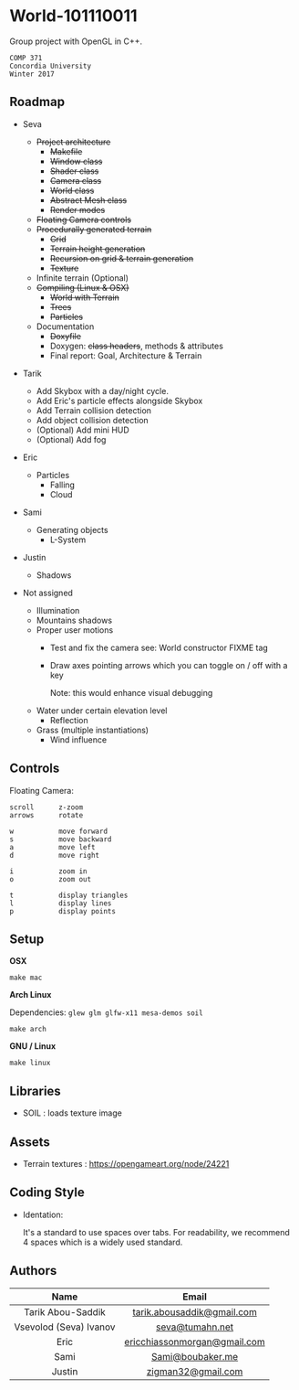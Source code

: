 # World-101110011

Group project with OpenGL in C++.

    COMP 371
    Concordia University
    Winter 2017

## Roadmap

- Seva
    - ~~Project architecture~~
        - ~~Makefile~~
        - ~~Window class~~
        - ~~Shader class~~
        - ~~Camera class~~
        - ~~World class~~
        - ~~Abstract Mesh class~~
        - ~~Render modes~~
    - ~~Floating Camera controls~~
    - ~~Procedurally generated terrain~~
        - ~~Grid~~
        - ~~Terrain height generation~~
        - ~~Recursion on grid & terrain generation~~
        - ~~Texture~~
    - Infinite terrain (Optional)
    - ~~Compiling (Linux & OSX)~~
        - ~~World with Terrain~~
        - ~~Trees~~
        - ~~Particles~~
    - Documentation
        - ~~Doxyfile~~
        - Doxygen: ~~class headers~~, methods & attributes
        - Final report: Goal, Architecture & Terrain
    
- Tarik
    - Add Skybox with a day/night cycle.
    - Add Eric's particle effects alongside Skybox
    - Add Terrain collision detection
    - Add object collision detection
    - (Optional) Add mini HUD
    - (Optional) Add fog 

- Eric
    - Particles
        - Falling
        - Cloud

- Sami
    - Generating objects
        - L-System

- Justin
    - Shadows

- Not assigned
    - Illumination
    - Mountains shadows
    - Proper user motions
        - Test and fix the camera see: World constructor FIXME tag
        - Draw axes pointing arrows which you can toggle on / off with a key
            
            Note: this would enhance visual debugging
    - Water under certain elevation level
        - Reflection
    - Grass (multiple instantiations)
        - Wind influence

## Controls

Floating Camera:

    scroll      z-zoom
    arrows      rotate
    
    w           move forward
    s           move backward
    a           move left
    d           move right
    
    i           zoom in
    o           zoom out
    
    t           display triangles
    l           display lines
    p           display points

## Setup

**OSX**

    make mac

**Arch Linux**

Dependencies: ```glew glm glfw-x11 mesa-demos soil```

    make arch

**GNU / Linux**

    make linux

## Libraries

- SOIL : loads texture image

## Assets

- Terrain textures : https://opengameart.org/node/24221

## Coding Style

- Identation:

    It's a standard to use spaces over tabs. For readability, we recommend 4 spaces which is a widely used standard.

## Authors

| Name                   |  Email                       |
|:----------------------:|:----------------------------:|
| Tarik Abou-Saddik      | tarik.abousaddik@gmail.com   |
| Vsevolod (Seva) Ivanov | seva@tumahn.net              |
| Eric                   | ericchiassonmorgan@gmail.com |
| Sami					 | Sami@boubaker.me			    |
| Justin                 | zigman32@gmail.com           |
